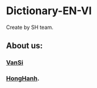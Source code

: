 # Dictionary-EN-VI

Create by SH team.
## About us:
###  [VanSi](https://github.com/vansi99)
###  [HongHanh](https://github.com/HongHanh120).
